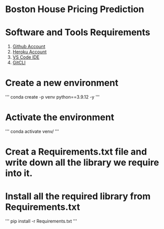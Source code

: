# Boston House Pricing Prediction

# Software and Tools Requirements
1. [Github Account](https://github.com)
2. [Heroku Account](https://heroku.com)
3. [VS Code IDE](https://code.visualstudio.com/)
4. [GitCLI](https://git-scm.com/book/en/v2/Getting-Started-The-Command-Line)


# Create a new environment
'''
conda create -p venv python==3.9.12 -y
'''

# Activate the environment
'''
conda activate venv/
'''

# Creat a Requirements.txt file and write down all the library we require into it.

# Install all the required library from Requirements.txt
'''
pip install -r Requirements.txt
'''